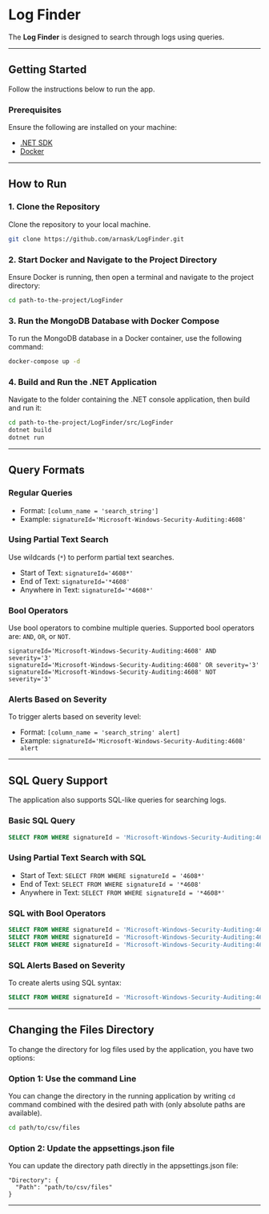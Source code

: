 
# Log Finder
The **Log Finder** is designed to search through logs using queries.

---

## Getting Started

Follow the instructions below to run the app.

### Prerequisites

Ensure the following are installed on your machine:

- [.NET SDK](https://dotnet.microsoft.com/download)
- [Docker](https://www.docker.com/get-started)

---

## How to Run

### 1. Clone the Repository

Clone the repository to your local machine.

```bash
git clone https://github.com/arnask/LogFinder.git
```

### 2. Start Docker and Navigate to the Project Directory

Ensure Docker is running, then open a terminal and navigate to the project directory:

```bash
cd path-to-the-project/LogFinder
```

### 3. Run the MongoDB Database with Docker Compose

To run the MongoDB database in a Docker container, use the following command:

```bash
docker-compose up -d
```

### 4. Build and Run the .NET Application

Navigate to the folder containing the .NET console application, then build and run it:

```bash
cd path-to-the-project/LogFinder/src/LogFinder
dotnet build
dotnet run
```
---

## Query Formats

### Regular Queries
- Format: `[column_name = 'search_string']`
- Example: `signatureId='Microsoft-Windows-Security-Auditing:4608'`

### Using Partial Text Search
Use wildcards (`*`) to perform partial text searches.

- Start of Text: `signatureId='4608*'`
- End of Text: `signatureId='*4608'`
- Anywhere in Text: `signatureId='*4608*'`

### Bool Operators
Use bool operators to combine multiple queries. Supported bool operators are: `AND`, `OR`, or `NOT`.

  ```
  signatureId='Microsoft-Windows-Security-Auditing:4608' AND severity='3'
  signatureId='Microsoft-Windows-Security-Auditing:4608' OR severity='3'
  signatureId='Microsoft-Windows-Security-Auditing:4608' NOT severity='3'
  ```

### Alerts Based on Severity
To trigger alerts based on severity level:

- Format: `[column_name = 'search_string' alert]`
- Example: `signatureId='Microsoft-Windows-Security-Auditing:4608' alert`

---

## SQL Query Support

The application also supports SQL-like queries for searching logs.

### Basic SQL Query
```sql
SELECT FROM WHERE signatureId = 'Microsoft-Windows-Security-Auditing:4608'
```

### Using Partial Text Search with SQL
- Start of Text: `SELECT FROM WHERE signatureId = '4608*'`
- End of Text: `SELECT FROM WHERE signatureId = '*4608'`
- Anywhere in Text: `SELECT FROM WHERE signatureId = '*4608*'`

### SQL with Bool Operators
```sql
SELECT FROM WHERE signatureId = 'Microsoft-Windows-Security-Auditing:4608' AND severity = '3'
SELECT FROM WHERE signatureId = 'Microsoft-Windows-Security-Auditing:4608' OR severity = '3'
SELECT FROM WHERE signatureId = 'Microsoft-Windows-Security-Auditing:4608' NOT severity = '3'
```

### SQL Alerts Based on Severity
To create alerts using SQL syntax:

```sql
SELECT FROM WHERE signatureId = 'Microsoft-Windows-Security-Auditing:4608' alert
```

---


## Changing the Files Directory

To change the directory for log files used by the application, you have two options:

### Option 1: Use the command Line
You can change the directory in the running application by writing `cd` command combined with the desired path with (only absolute paths are available).

```bash
cd path/to/csv/files
```
### Option 2: Update the appsettings.json file
You can update the directory path directly in the appsettings.json file:

```
"Directory": {
  "Path": "path/to/csv/files"
}
```
---